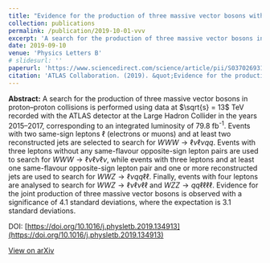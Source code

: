 ```yaml
---
title: "Evidence for the production of three massive vector bosons with the ATLAS detector"
collection: publications
permalink: /publication/2019-10-01-vvv
excerpt: 'A search for the production of three massive vector bosons in proton–proton collisions using data recorded with the ATLAS detector at the Large Hadron Collider, showing evidence for the joint production of three massive vector bosons with a significance of 4.1 standard deviations.'
date: 2019-09-10
venue: 'Physics Letters B'
# slidesurl: ''
paperurl: 'https://www.sciencedirect.com/science/article/pii/S0370269319306355'
citation: 'ATLAS Collaboration. (2019). &quot;Evidence for the production of three massive vector bosons with the ATLAS detector.&quot; <i>Phys. Lett. B</i>. 798: 134913.'
---
```


**Abstract:** A search for the production of three massive vector bosons in proton–proton collisions is performed using data at $\sqrt{s} = 13$ TeV recorded with the ATLAS detector at the Large Hadron Collider in the years 2015–2017, corresponding to an integrated luminosity of 79.8 fb<sup>-1</sup>. Events with two same-sign leptons ℓ (electrons or muons) and at least two reconstructed jets are selected to search for $WWW \to \ell\nu \ell\nu qq$. Events with three leptons without any same-flavour opposite-sign lepton pairs are used to search for $WWW \to \ell\nu \ell\nu \ell\nu$, while events with three leptons and at least one same-flavour opposite-sign lepton pair and one or more reconstructed jets are used to search for $WWZ \to \ell\nu qq \ell\ell$. Finally, events with four leptons are analysed to search for $WWZ \to \ell\nu \ell\nu \ell\ell$ and $WZZ \to qq \ell\ell \ell\ell$. Evidence for the joint production of three massive vector bosons is observed with a significance of 4.1 standard deviations, where the expectation is 3.1 standard deviations.

DOI: [https://doi.org/10.1016/j.physletb.2019.134913](https://doi.org/10.1016/j.physletb.2019.134913)

<!-- [Read the paper](https://www.sciencedirect.com/science/article/pii/S0370269319306355) -->
[View on arXiv](https://arxiv.org/pdf/1903.10415.pdf)
